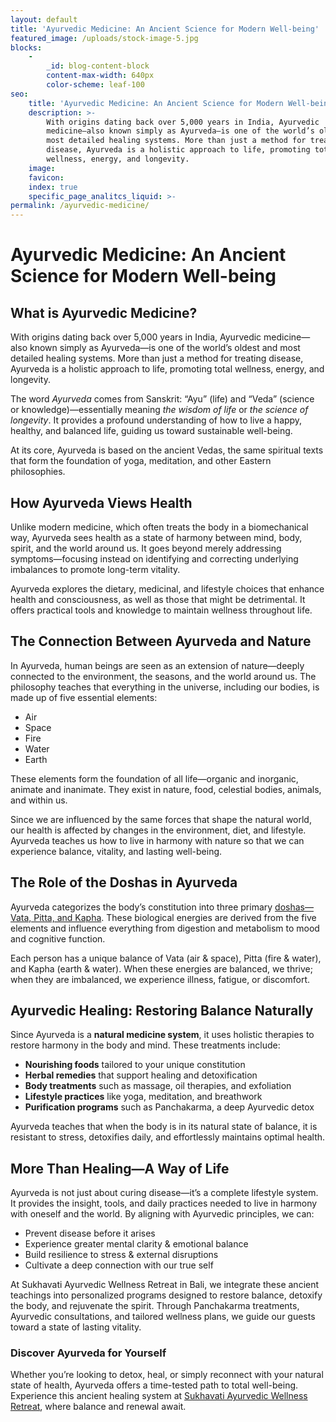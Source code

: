 ```yaml
---
layout: default
title: 'Ayurvedic Medicine: An Ancient Science for Modern Well-being'
featured_image: /uploads/stock-image-5.jpg
blocks:
    -
        _id: blog-content-block
        content-max-width: 640px
        color-scheme: leaf-100
seo:
    title: 'Ayurvedic Medicine: An Ancient Science for Modern Well-being'
    description: >-
        With origins dating back over 5,000 years in India, Ayurvedic
        medicine—also known simply as Ayurveda—is one of the world’s oldest and
        most detailed healing systems. More than just a method for treating
        disease, Ayurveda is a holistic approach to life, promoting total
        wellness, energy, and longevity.
    image:
    favicon:
    index: true
    specific_page_analitcs_liquid: >-
permalink: /ayurvedic-medicine/
---
```

# **Ayurvedic Medicine: An Ancient Science for Modern Well-being**

## **What is Ayurvedic Medicine?**

With origins dating back over 5,000 years in India, Ayurvedic medicine—also known simply as Ayurveda—is one of the world’s oldest and most detailed healing systems. More than just a method for treating disease, Ayurveda is a holistic approach to life, promoting total wellness, energy, and longevity.

The word *Ayurveda* comes from Sanskrit: “Ayu” (life) and “Veda” (science or knowledge)—essentially meaning *the wisdom of life* or *the science of longevity*. It provides a profound understanding of how to live a happy, healthy, and balanced life, guiding us toward sustainable well-being.

At its core, Ayurveda is based on the ancient Vedas, the same spiritual texts that form the foundation of yoga, meditation, and other Eastern philosophies.

## **How Ayurveda Views Health**

Unlike modern medicine, which often treats the body in a biomechanical way, Ayurveda sees health as a state of harmony between mind, body, spirit, and the world around us. It goes beyond merely addressing symptoms—focusing instead on identifying and correcting underlying imbalances to promote long-term vitality.

Ayurveda explores the dietary, medicinal, and lifestyle choices that enhance health and consciousness, as well as those that might be detrimental. It offers practical tools and knowledge to maintain wellness throughout life.

## **The Connection Between Ayurveda and Nature**

In Ayurveda, human beings are seen as an extension of nature—deeply connected to the environment, the seasons, and the world around us. The philosophy teaches that everything in the universe, including our bodies, is made up of five essential elements:

* Air
* Space
* Fire
* Water
* Earth

These elements form the foundation of all life—organic and inorganic, animate and inanimate. They exist in nature, food, celestial bodies, animals, and within us.

Since we are influenced by the same forces that shape the natural world, our health is affected by changes in the environment, diet, and lifestyle. Ayurveda teaches us how to live in harmony with nature so that we can experience balance, vitality, and lasting well-being.

## **The Role of the Doshas in Ayurveda**

Ayurveda categorizes the body’s constitution into three primary [doshas—Vata, Pitta, and Kapha](/the-doshas/). These biological energies are derived from the five elements and influence everything from digestion and metabolism to mood and cognitive function.

Each person has a unique balance of Vata (air & space), Pitta (fire & water), and Kapha (earth & water). When these energies are balanced, we thrive; when they are imbalanced, we experience illness, fatigue, or discomfort.

## **Ayurvedic Healing: Restoring Balance Naturally**

Since Ayurveda is a **natural medicine system**, it uses holistic therapies to restore harmony in the body and mind. These treatments include:

* **Nourishing foods** tailored to your unique constitution
* **Herbal remedies** that support healing and detoxification
* **Body treatments** such as massage, oil therapies, and exfoliation
* **Lifestyle practices** like yoga, meditation, and breathwork
* **Purification programs** such as Panchakarma, a deep Ayurvedic detox

Ayurveda teaches that when the body is in its natural state of balance, it is resistant to stress, detoxifies daily, and effortlessly maintains optimal health.

## **More Than Healing—A Way of Life**

Ayurveda is not just about curing disease—it’s a complete lifestyle system. It provides the insight, tools, and daily practices needed to live in harmony with oneself and the world. By aligning with Ayurvedic principles, we can:

* Prevent disease before it arises
* Experience greater mental clarity & emotional balance
* Build resilience to stress & external disruptions
* Cultivate a deep connection with our true self

At Sukhavati Ayurvedic Wellness Retreat in Bali, we integrate these ancient teachings into personalized programs designed to restore balance, detoxify the body, and rejuvenate the spirit. Through Panchakarma treatments, Ayurvedic consultations, and tailored wellness plans, we guide our guests toward a state of lasting vitality.

### **Discover Ayurveda for Yourself**

Whether you’re looking to detox, heal, or simply reconnect with your natural state of health, Ayurveda offers a time-tested path to total well-being. Experience this ancient healing system at [Sukhavati Ayurvedic Wellness Retreat](/ayurvedic-wellness-retreat.html), where balance and renewal await.